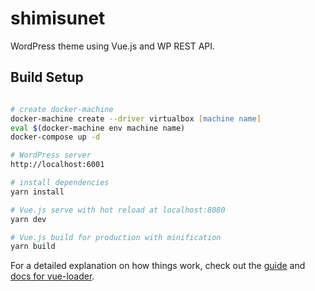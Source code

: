 # shimisunet

WordPress theme using Vue.js and WP REST API.

## Build Setup

``` zsh

# create docker-machine
docker-machine create --driver virtualbox [machine name]
eval $(docker-machine env machine name)
docker-compose up -d

# WordPress server
http://localhost:6001

# install dependencies
yarn install

# Vue.js serve with hot reload at localhost:8080
yarn dev

# Vue.js build for production with minification
yarn build

```

For a detailed explanation on how things work, check out the [guide](http://vuejs-templates.github.io/webpack/) and [docs for vue-loader](http://vuejs.github.io/vue-loader).
